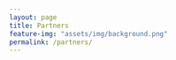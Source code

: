 ```yaml
---
layout: page
title: Partners
feature-img: "assets/img/background.png"
permalink: /partners/
---
```


